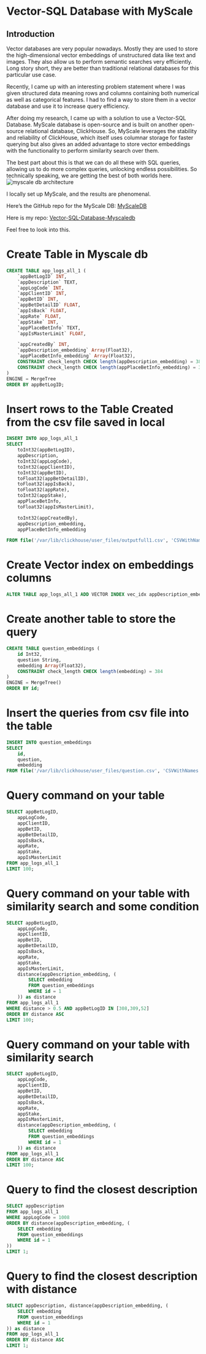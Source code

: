 # Vector-SQL Database with MyScale

## Introduction

Vector databases are very popular nowadays. Mostly they are used to store the high-dimensional vector embeddings of unstructured data like text and images. They also allow us to perform semantic searches very efficiently. Long story short, they are better than traditional relational databases for this particular use case.

Recently, I came up with an interesting problem statement where I was given structured data meaning rows and columns containing both numerical as well as categorical features. I had to find a way to store them in a vector database and use it to increase query efficiency.

After doing my research, I came up with a solution to use a Vector-SQL Database. MyScale database is open-source and is built on another open-source relational database, ClickHouse. So, MyScale leverages the stability and reliability of ClickHouse, which itself uses columnar storage for faster querying but also gives an added advantage to store vector embeddings with the functionality to perform similarity search over them.

The best part about this is that we can do all these with SQL queries, allowing us to do more complex queries, unlocking endless possibilities. So technically speaking, we are getting the best of both worlds here.
![myscale db architecture](Screen_shots/myscaledb.jpg)


I locally set up MyScale, and the results are phenomenal.

Here’s the GitHub repo for the MyScale DB: [MyScaleDB](https://github.com/myscale/MyScaleDB)

Here is my repo: [Vector-SQL-Database-Myscaledb](https://github.com/Harshitawake/Vector-SQL-Database-Myscaledb)

Feel free to look into this.


# Create Table in Myscale db

```sql
CREATE TABLE app_logs_all_1 (
    `appBetLogID` INT,
    `appDescription` TEXT,
    `appLogCode` INT,
    `appClientID` INT,
    `appBetID` INT,
    `appBetDetailID` FLOAT,
    `appIsBack` FLOAT,
    `appRate` FLOAT,
    `appStake` INT,
    `appPlaceBetInfo` TEXT,
    `appIsMasterLimit` FLOAT,

    `appCreatedBy` INT,
    `appDescription_embedding` Array(Float32),
    `appPlaceBetInfo_embedding` Array(Float32),
    CONSTRAINT check_length CHECK length(appDescription_embedding) = 384,
    CONSTRAINT check_length CHECK length(appPlaceBetInfo_embedding) = 384
)
ENGINE = MergeTree
ORDER BY appBetLogID;
```

# Insert rows to the Table Created from the csv file saved in local

```sql
INSERT INTO app_logs_all_1 
SELECT
    toInt32(appBetLogID),
    appDescription,
    toInt32(appLogCode),
    toInt32(appClientID),
    toInt32(appBetID),
    toFloat32(appBetDetailID),
    toFloat32(appIsBack),
    toFloat32(appRate),
    toInt32(appStake),
    appPlaceBetInfo,
    toFloat32(appIsMasterLimit),

    toInt32(appCreatedBy),
    appDescription_embedding,
    appPlaceBetInfo_embedding

FROM file('/var/lib/clickhouse/user_files/outputfull1.csv', 'CSVWithNames');
```

# Create Vector index on embeddings columns

```sql
ALTER TABLE app_logs_all_1 ADD VECTOR INDEX vec_idx appDescription_embedding TYPE SCANN('metric_type=Cosine');
```

# Create another table to store the query

```sql
CREATE TABLE question_embeddings (
    id Int32,
    question String,
    embedding Array(Float32),
    CONSTRAINT check_length CHECK length(embedding) = 384
)
ENGINE = MergeTree()
ORDER BY id;
```

# Insert the queries from csv file into the table

```sql
INSERT INTO question_embeddings
SELECT 
    id,
    question,
    embedding
FROM file('/var/lib/clickhouse/user_files/question.csv', 'CSVWithNames');
```

# Query command on your table

```sql
SELECT appBetLogID,
    appLogCode,
    appClientID,
    appBetID,
    appBetDetailID,
    appIsBack,
    appRate,
    appStake,
    appIsMasterLimit 
FROM app_logs_all_1 
LIMIT 100;
```

# Query command on your table with similarity search and some condition

```sql
SELECT appBetLogID,
    appLogCode,
    appClientID,
    appBetID,
    appBetDetailID,
    appIsBack,
    appRate,
    appStake,
    appIsMasterLimit,
    distance(appDescription_embedding, (
        SELECT embedding
        FROM question_embeddings
        WHERE id = 1
    )) as distance
FROM app_logs_all_1
WHERE distance > 0.5 AND appBetLogID IN [308,309,52]
ORDER BY distance ASC
LIMIT 100;
```

# Query command on your table with similarity search

```sql
SELECT appBetLogID,
    appLogCode,
    appClientID,
    appBetID,
    appBetDetailID,
    appIsBack,
    appRate,
    appStake,
    appIsMasterLimit,
    distance(appDescription_embedding, (
        SELECT embedding
        FROM question_embeddings
        WHERE id = 1
    )) as distance
FROM app_logs_all_1
ORDER BY distance ASC
LIMIT 100;
```

# Query to find the closest description

```sql
SELECT appDescription
FROM app_logs_all_1
WHERE appLogCode = 1008
ORDER BY distance(appDescription_embedding, (
    SELECT embedding
    FROM question_embeddings
    WHERE id = 1
))
LIMIT 1;
```

# Query to find the closest description with distance

```sql
SELECT appDescription, distance(appDescription_embedding, (
    SELECT embedding
    FROM question_embeddings
    WHERE id = 1
)) as distance
FROM app_logs_all_1
ORDER BY distance ASC
LIMIT 1;
```
